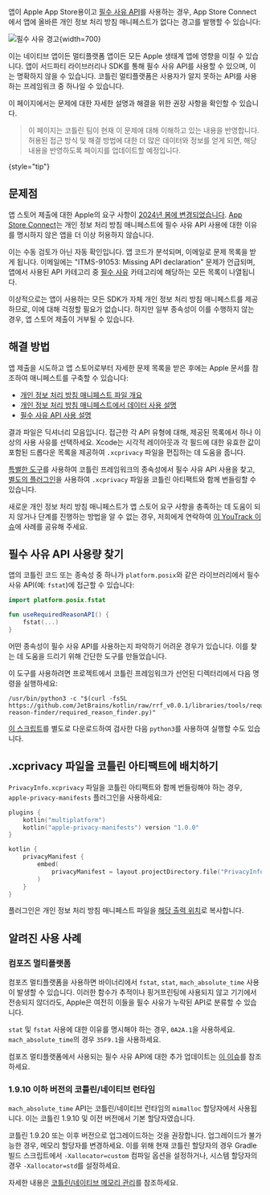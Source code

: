 [//]: # (title: iOS 앱용 개인 정보 처리 방침 매니페스트)

앱이 Apple App Store용이고 [필수 사유 API](https://developer.apple.com/documentation/bundleresources/describing-use-of-required-reason-api)를 사용하는 경우,
App Store Connect에서 앱에 올바른 개인 정보 처리 방침 매니페스트가 없다는 경고를 발행할 수 있습니다:

![필수 사유 경고](app-store-required-reasons-warning.png){width=700}

이는 네이티브 앱이든 멀티플랫폼 앱이든 모든 Apple 생태계 앱에 영향을 미칠 수 있습니다. 앱이 서드파티 라이브러리나 SDK를 통해 필수 사유 API를 사용할 수 있으며, 이는 명확하지 않을 수 있습니다. 코틀린 멀티플랫폼은 사용자가 알지 못하는 API를 사용하는 프레임워크 중 하나일 수 있습니다.

이 페이지에서는 문제에 대한 자세한 설명과 해결을 위한 권장 사항을 확인할 수 있습니다.

> 이 페이지는 코틀린 팀이 현재 이 문제에 대해 이해하고 있는 내용을 반영합니다.
> 허용된 접근 방식 및 해결 방법에 대한 더 많은 데이터와 정보를 얻게 되면, 해당 내용을 반영하도록 페이지를 업데이트할 예정입니다.
>
{style="tip"}

## 문제점

앱 스토어 제출에 대한 Apple의 요구 사항이 [2024년 봄에 변경되었습니다](https://developer.apple.com/news/?id=r1henawx).
[App Store Connect](https://appstoreconnect.apple.com)는 개인 정보 처리 방침 매니페스트에 필수 사유 API 사용에 대한 이유를 명시하지 않은 앱을 더 이상 허용하지 않습니다.

이는 수동 검토가 아닌 자동 확인입니다. 앱 코드가 분석되며, 이메일로 문제 목록을 받게 됩니다. 이메일에는 "ITMS-91053: Missing API declaration" 문제가 언급되며, 앱에서 사용된 API 카테고리 중 [필수 사유](https://developer.apple.com/documentation/bundleresources/describing-use-of-required-reason-api) 카테고리에 해당하는 모든 목록이 나열됩니다.

이상적으로는 앱이 사용하는 모든 SDK가 자체 개인 정보 처리 방침 매니페스트를 제공하므로, 이에 대해 걱정할 필요가 없습니다. 하지만 일부 종속성이 이를 수행하지 않는 경우, 앱 스토어 제출이 거부될 수 있습니다.

## 해결 방법

앱 제출을 시도하고 앱 스토어로부터 자세한 문제 목록을 받은 후에는 Apple 문서를 참조하여 매니페스트를 구축할 수 있습니다:

*   [개인 정보 처리 방침 매니페스트 파일 개요](https://developer.apple.com/documentation/bundleresources/privacy-manifest-files)
*   [개인 정보 처리 방침 매니페스트에서 데이터 사용 설명](https://developer.apple.com/documentation/bundleresources/describing-data-use-in-privacy-manifests)
*   [필수 사유 API 사용 설명](https://developer.apple.com/documentation/bundleresources/describing-use-of-required-reason-api)

결과 파일은 딕셔너리 모음입니다. 접근한 각 API 유형에 대해, 제공된 목록에서 하나 이상의 사용 사유를 선택하세요. Xcode는 시각적 레이아웃과 각 필드에 대한 유효한 값이 포함된 드롭다운 목록을 제공하여 `.xcprivacy` 파일을 편집하는 데 도움을 줍니다.

[특별한 도구](#find-usages-of-required-reason-apis)를 사용하여 코틀린 프레임워크의 종속성에서 필수 사유 API 사용을 찾고, [별도의 플러그인](#place-the-xcprivacy-file-in-your-kotlin-artifacts)을 사용하여 `.xcprivacy` 파일을 코틀린 아티팩트와 함께 번들링할 수 있습니다.

새로운 개인 정보 처리 방침 매니페스트가 앱 스토어 요구 사항을 충족하는 데 도움이 되지 않거나 단계를 진행하는 방법을 알 수 없는 경우, 저희에게 연락하여 [이 YouTrack 이슈](https://youtrack.jetbrains.com/issue/KT-67603)에 사례를 공유해 주세요.

## 필수 사유 API 사용량 찾기

앱의 코틀린 코드 또는 종속성 중 하나가 `platform.posix`와 같은 라이브러리에서 필수 사유 API(예: `fstat`)에 접근할 수 있습니다:

```kotlin
import platform.posix.fstat

fun useRequiredReasonAPI() {
    fstat(...)
}
```

어떤 종속성이 필수 사유 API를 사용하는지 파악하기 어려운 경우가 있습니다. 이를 찾는 데 도움을 드리기 위해 간단한 도구를 만들었습니다.

이 도구를 사용하려면 프로젝트에서 코틀린 프레임워크가 선언된 디렉터리에서 다음 명령을 실행하세요:

```shell
/usr/bin/python3 -c "$(curl -fsSL https://github.com/JetBrains/kotlin/raw/rrf_v0.0.1/libraries/tools/required-reason-finder/required_reason_finder.py)"
```

[이 스크립트](https://github.com/JetBrains/kotlin/blob/rrf_v0.0.1/libraries/tools/required-reason-finder/required_reason_finder.py)를 별도로 다운로드하여 검사한 다음 `python3`를 사용하여 실행할 수도 있습니다.

## .xcprivacy 파일을 코틀린 아티팩트에 배치하기

`PrivacyInfo.xcprivacy` 파일을 코틀린 아티팩트와 함께 번들링해야 하는 경우, `apple-privacy-manifests` 플러그인을 사용하세요:

```kotlin
plugins {
    kotlin("multiplatform")
    kotlin("apple-privacy-manifests") version "1.0.0"
}

kotlin {
    privacyManifest {
        embed(
            privacyManifest = layout.projectDirectory.file("PrivacyInfo.xcprivacy").asFile,
        )
    }
}
```

플러그인은 개인 정보 처리 방침 매니페스트 파일을 [해당 출력 위치](https://developer.apple.com/documentation/bundleresources/adding-a-privacy-manifest-to-your-app-or-third-party-sdk?language=objc)로 복사합니다.

## 알려진 사용 사례

### 컴포즈 멀티플랫폼

컴포즈 멀티플랫폼을 사용하면 바이너리에서 `fstat`, `stat`, `mach_absolute_time` 사용이 발생할 수 있습니다. 이러한 함수가 추적이나 핑거프린팅에 사용되지 않고 기기에서 전송되지 않더라도, Apple은 여전히 이들을 필수 사유가 누락된 API로 분류할 수 있습니다.

`stat` 및 `fstat` 사용에 대한 이유를 명시해야 하는 경우, `0A2A.1`을 사용하세요. `mach_absolute_time`의 경우 `35F9.1`을 사용하세요.

컴포즈 멀티플랫폼에서 사용되는 필수 사유 API에 대한 추가 업데이트는 [이 이슈](https://github.com/JetBrains/compose-multiplatform/issues/4738)를 참조하세요.

### 1.9.10 이하 버전의 코틀린/네이티브 런타임

`mach_absolute_time` API는 코틀린/네이티브 런타임의 `mimalloc` 할당자에서 사용됩니다. 이는 코틀린 1.9.10 및 이전 버전에서 기본 할당자였습니다.

코틀린 1.9.20 또는 이후 버전으로 업그레이드하는 것을 권장합니다. 업그레이드가 불가능한 경우, 메모리 할당자를 변경하세요. 이를 위해 현재 코틀린 할당자의 경우 Gradle 빌드 스크립트에서 `-Xallocator=custom` 컴파일 옵션을 설정하거나, 시스템 할당자의 경우 `-Xallocator=std`를 설정하세요.

자세한 내용은 [코틀린/네이티브 메모리 관리](https://kotlinlang.org/docs/native-memory-manager.html)를 참조하세요.